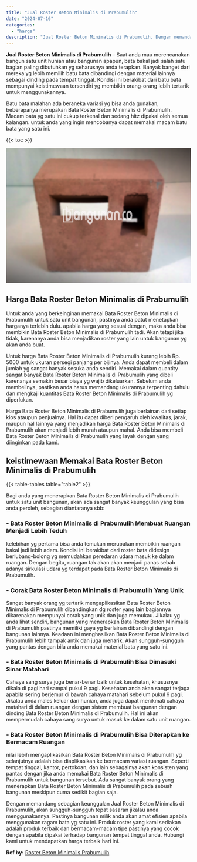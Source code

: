 ```yaml
---
title: "Jual Roster Beton Minimalis di Prabumulih"
date: "2024-07-16"
categories: 
  - "harga"
description: "Jual Roster Beton Minimalis di Prabumulih. Dengan memandang sebagian keunggulan Jual Roster Beton Minimalis di Prabumulih, akan sungguh-sungguh tepat sasaran..."
---
```


**Jual Roster Beton Minimalis di Prabumulih** – Saat anda mau merencanakan bangun satu unit hunian atau bangunan apapun, bata bakal jadi salah satu bagian paling dibutuhkan yg seharusnya anda terapkan. Banyak banget dari mereka yg lebih memilih batu bata dibandingi dengan material lainnya sebagai dinding pada tempat tinggal. Kondisi ini berakibat dari batu bata mempunyai keistimewaan tersendiri yg membikin orang-orang lebih tertarik untuk menggunakannya.

Batu bata malahan ada beraneka variasi yg bisa anda gunakan, beberapanya merupakan Bata Roster Beton Minimalis di Prabumulih. Macam bata yg satu ini cukup terkenal dan sedang hitz dipakai oleh semua kalangan. untuk anda yang ingin mencobanya dapat memakai macam batu bata yang satu ini.

{{< toc >}}

![Jual Roster Beton Minimalis di Prabumulih](/images/bata-roster-minimalis-32.png)

## Harga Bata Roster Beton Minimalis di Prabumulih

Untuk anda yang berkeinginan memakai Bata Roster Beton Minimalis di Prabumulih untuk satu unit bangunan, pastinya anda patut menetapkan harganya terlebih dulu. apabila harga yang sesuai dengan, maka anda bisa membikin Bata Roster Beton Minimalis di Prabumulih tadi. Akan tetapi jika tidak, karenanya anda bisa menjadikan roster yang lain untuk bangunan yg akan anda buat.

Untuk harga Bata Roster Beton Minimalis di Prabumulih kurang lebih Rp. 5000 untuk ukuran persegi panjang per bijinya. Anda dapat membeli dalam jumlah yg sangat banyak sesuka anda sendiri. Memakai dalam quantity sangat banyak Bata Roster Beton Minimalis di Prabumulih yang dibeli karenanya semakin besar biaya yg wajib dikeluarkan. Sebelum anda membelinya, pastikan anda harus memandang ukurannya terpenting dahulu dan mengkaji kuantitas Bata Roster Beton Minimalis di Prabumulih yg diperlukan.

Harga Bata Roster Beton Minimalis di Prabumulih juga berlainan dari setiap kios ataupun penjualnya. Hal itu dapat diberi pengaruh oleh kwalitas, jarak, maupun hal lainnya yang menjadikan harga Bata Roster Beton Minimalis di Prabumulih akan menjadi lebih murah ataupun mahal. Anda bisa membeli Bata Roster Beton Minimalis di Prabumulih yang layak dengan yang diinginkan pada kami.

## keistimewaan Memakai Bata Roster Beton Minimalis di Prabumulih

{{< table-tables table="table2" >}}

Bagi anda yang menerapkan Bata Roster Beton Minimalis di Prabumulih untuk satu unit bangunan, akan ada sangat banyak keunggulan yang bisa anda peroleh, sebagian diantaranya sbb:

### \- Bata Roster Beton Minimalis di Prabumulih Membuat Ruangan Menjadi Lebih Teduh

kelebihan yg pertama bisa anda temukan merupakan membikin ruangan bakal jadi lebih adem. Kondisi ini berakibat dari roster bata didesign berlubang-bolong yg memudahkan peredaran udara masuk ke dalam ruangan. Dengan begitu, ruangan tak akan akan menjadi panas sebab adanya sirkulasi udara yg terdapat pada Bata Roster Beton Minimalis di Prabumulih.

### \- Corak Bata Roster Beton Minimalis di Prabumulih Yang Unik

Sangat banyak orang yg tertarik mengaplikasikan Bata Roster Beton Minimalis di Prabumulih dibandingkan dg roster yang lain bagiannya dikarenakan mempunyai corak yang unik dan juga memukau. Jikalau yg anda lihat sendiri, bangunan yang menerapkan Bata Roster Beton Minimalis di Prabumulih pastinya memiliki gaya yg berlainan dibandingi dengan bangunan lainnya. Keadaan ini menghasilkan Bata Roster Beton Minimalis di Prabumulih lebih tampak antik dan juga menarik. Akan sungguh-sungguh yang pantas dengan bila anda memakai material bata yang satu ini.

### \- Bata Roster Beton Minimalis di Prabumulih Bisa Dimasuki Sinar Matahari

Cahaya sang surya juga benar-benar baik untuk kesehatan, khususnya dikala di pagi hari sampai pukul 9 pagi. Kesehatan anda akan sangat terjaga apabila sering berjemur di bawah cahaya matahari sebelum pukul 9 pagi. Jikalau anda males keluar dari hunian, anda juga dapat menikmati cahaya matahari di dalam ruangan dengan sistem membuat bangunan dengan dinding Bata Roster Beton Minimalis di Prabumulih. Hal ini akan mempermudah cahaya sang surya untuk masuk ke dalam satu unit ruangan.

### \- Bata Roster Beton Minimalis di Prabumulih Bisa Diterapkan ke Bermacam Ruangan

nilai lebih mengaplikasikan Bata Roster Beton Minimalis di Prabumulih yg selanjutnya adalah bisa diaplikasikan ke bermacam variasi ruangan. Seperti tempat tinggal, kantor, pertokoan, dan lain sebagainya akan konsisten yang pantas dengan jika anda memakai Bata Roster Beton Minimalis di Prabumulih untuk bangunan tersebut. Ada sangat banyak orang yang menerapkan Bata Roster Beton Minimalis di Prabumulih pada sebuah bangunan meskipun cuma sedikit bagian saja.

Dengan memandang sebagian keunggulan Jual Roster Beton Minimalis di Prabumulih, akan sungguh-sungguh tepat sasaran jikalau anda menggunakannya. Pastinya bangunan milik anda akan amat efisien apabila menggunakan ragam bata yg satu ini. Produk roster yang kami sediakan adalah produk terbaik dan bermacam-macam tipe pastinya yang cocok dengan apabila dipakai terhadap bangunan tempat tinggal anda. Hubungi kami untuk mendapatkan harga terbaik hari ini.

**Ref by:** [Roster Beton Minimalis Prabumulih](https://id.wikipedia.org/wiki/Roster)
